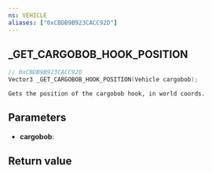```yaml
---
ns: VEHICLE
aliases: ["0xCBDB9B923CACC92D"]
---
```

## _GET_CARGOBOB_HOOK_POSITION

```c
// 0xCBDB9B923CACC92D
Vector3 _GET_CARGOBOB_HOOK_POSITION(Vehicle cargobob);
```

```
Gets the position of the cargobob hook, in world coords.  
```

## Parameters
* **cargobob**: 

## Return value
